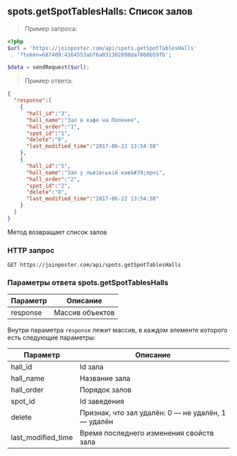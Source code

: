 ## spots.getSpotTablesHalls: Список залов

> Пример запроса:

```php
<?php
$url = 'https://joinposter.com/api/spots.getSpotTablesHalls'
 . '?token=687409:4164553abf6a031302898da7800b59fb';

$data = sendRequest($url);
```

> Пример ответа:

```json
{  
  "response":[  
    {  
      "hall_id":"3",
      "hall_name":"Зал в кафе на Полянке",
      "hall_order":"1",
      "spot_id":"1",
      "delete":"0",
      "last_modified_time":"2017-06-22 13:54:58"
    },
    {  
      "hall_id":"5",
      "hall_name":"Зал у львівській кав&#39;ярні",
      "hall_order":"2",
      "spot_id":"2",
      "delete":"0",
      "last_modified_time":"2017-06-22 13:54:58"
    }
  ]
}
```

Метод возвращает список залов

### HTTP запрос

`GET https://joinposter.com/api/spots.getSpotTablesHalls`

### Параметры ответа spots.getSpotTablesHalls

Параметр | Описание
-------- | --------
response | Массив объектов

Внутри параметра `response` лежит массив, в каждом элементе которого есть следующие параметры:

Параметр | Описание
-------- | --------
hall_id | Id зала
hall_name | Название зала
hall_order | Порядок залов
spot_id | Id заведения
delete | Признак, что зал удалён: 0 — не удалён, 1 — удалён
last_modified_time | Время последнего изменения свойств зала
